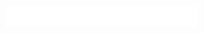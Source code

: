 <a href="https://github.com/mostafa-nematpour/mostafa-nematpour">
<img src="./header1.svg" alt="Typing SVG - hello, world (again)!" style="max-width: 100%;" width="435" height="50"/>
</a>

<!-- ```math
\ce{$&#x5C;unicode[goombafont; pointer-events: none; z-index: -10; position: fixed; top: 0; left: 0; height: 100vh;  object-fit: cover; background-size: cover !important; width: 100vw; opacity: 0.5; background: url('https://github.com/mostafa-nematpour/mostafa-nematpour/blob/main/bg.jpg?raw=tru');]{x0000}$}
``` -->
